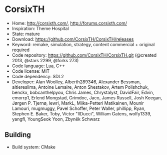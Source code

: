 # CorsixTH

- Home: http://corsixth.com/, http://forums.corsixth.com/
- Inspiration: Theme Hospital
- State: mature
- Download: https://github.com/CorsixTH/CorsixTH/releases
- Keyword: remake, simulation, strategy, content commercial + original required
- Code repository: https://github.com/CorsixTH/CorsixTH.git (@created 2013, @stars 2299, @forks 273)
- Code language: Lua, C++
- Code license: MIT
- Code dependency: SDL2
- Developer: Alan Woolley, Alberth289346, Alexander Bessman, altiereslima, Antoine Lemaire, Anton Shestakov, Artem Polishchuk, benckx, bobcanthelpyou, Chris James, Chrystalyst, DavidFair, Edvin, emorrp1, Erlend Mongstad, Grimdoc, Jaco, James Russell, Josh Keegan, Jørgen P. Tjernø, lewri, MarkL, Miika-Petteri Matikainen, Mounir Lamouri, mugmuggy, Pavel Schoffer, Peter Waller, phillipp, Ryan, Stephen E. Baker, Toby, Víctor "IlDucci", William Gatens, wolfy1339, yangfl, YoungSeok Yoon, Zbyněk Schwarz

## Building

- Build system: CMake

